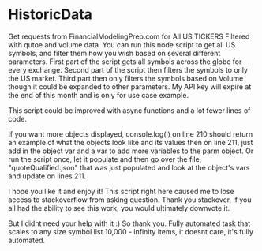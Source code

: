 # HistoricData
Get requests from FinancialModelingPrep.com for All US TICKERS Filtered with qutoe and volume data. 
You can run this node script to get all US symbols, and filter them how you wish based on several different parameters.
First part of the script gets all symbols across the globe for every exchange.
Second part of the script then filters the symbols to only the US market.
Third part then only filters the symbols based on Volume though it could be expanded to other parameters. 
My API key will expire at the end of this month and is only for use case example. 

This script could be improved with async functions and a lot fewer lines of code. 

If you want more objects displayed, console.log(l) on line 210 should return an example of what the objects look like and its values then on line 211, just add in the object var and a var to add more variables to the parm object. Or run the script once, let it populate and then go over the file, "quoteQualified.json" that was just populated and look at the object's vars and update on lines 211. 

I hope you like it and enjoy it! This script right here caused me to lose access to stackoverflow from asking question. Thank you stackover, if you all had the ability to see this work, you would ultimately downvote it.

But I didnt need your help with it :) So thank you. Fully automated task that scales to any size symbol list 10,000 - infinity items, it doesnt care, it's fully automated. 
